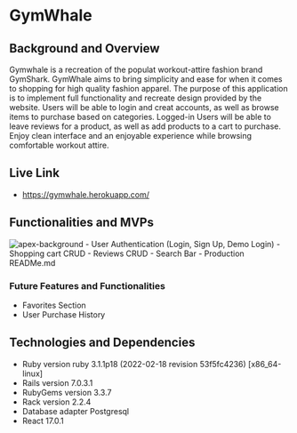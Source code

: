 # GymWhale

## Background and Overview

Gymwhale is a recreation of the populat workout-attire fashion brand GymShark. GymWhale aims to bring simplicity and ease for when it comes to shopping for high quality fashion apparel. The purpose of this application is to implement full functionality and recreate design provided by the website. Users will be able to login and creat accounts, as well as browse items to purchase based on categories. Logged-in Users will be able to leave reviews for a product, as well as add products to a cart to purchase. Enjoy clean interface and an enjoyable experience while browsing comfortable workout attire.

## Live Link 
- https://gymwhale.herokuapp.com/

## Functionalities and MVPs
<img src="/frontend/src/assets/background/apex-mens.jpg" alt="apex-background"/>
- User Authentication (Login, Sign Up, Demo Login)
- Shopping cart CRUD
- Reviews CRUD
- Search Bar
- Production READMe.md

### Future Features and Functionalities
- Favorites Section
- User Purchase History

## Technologies and Dependencies 
- Ruby version              ruby 3.1.1p18 (2022-02-18 revision 53f5fc4236) [x86_64-linux]
- Rails version             7.0.3.1
- RubyGems version          3.3.7
- Rack version              2.2.4
- Database adapter          Postgresql
- React                     17.0.1





